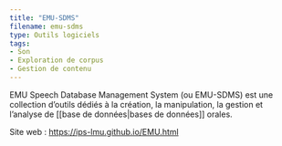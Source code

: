 ```yaml
---
title: "EMU-SDMS"
filename: emu-sdms
type: Outils logiciels
tags:
- Son
- Exploration de corpus
- Gestion de contenu
---
```


EMU Speech Database Management System (ou EMU-SDMS) est une collection d’outils dédiés à la création, la manipulation, la gestion et l’analyse de [[base de données|bases de données]] orales.

Site web : <https://ips-lmu.github.io/EMU.html>

